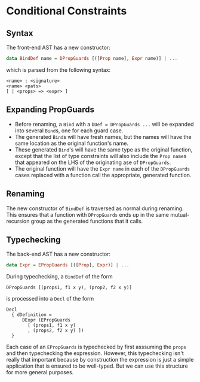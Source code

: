 # Conditional Constraints

## Syntax

The front-end AST has a new constructor:

```hs
data BindDef name = DPropGuards [([Prop name], Expr name)] | ...
```

which is parsed from the following syntax:

```
<name> : <signature>
<name> <pats>
[ | <props> => <expr> ]
```

## Expanding PropGuards

- Before renaming, a `Bind` with a `bDef = DPropGuards ...` will be expanded into several `Bind`s, one for each guard case. 
- The generated `Bind`s will have fresh names, but the names will have the same location as the original function's name.
- These generated `Bind`'s will have the same type as the original function, except that the list of type constraints will also include the `Prop name`s that appeared on the LHS of the originating ase of `DPropGuards`.
- The original function will have the `Expr name` in each of the `DPropGuards` cases replaced with a function call the appropriate, generated function.

## Renaming

The new constructor of `BindDef` is traversed as normal during renaming. This ensures that a function with `DPropGuards` ends up in the same mutual-recursion group as the generated functions that it calls.

## Typechecking

The back-end AST has a new constructor:

```hs
data Expr = EPropGuards [([Prop], Expr)] | ...
```

During typechecking, a `BindDef` of the form

```
DPropGuards [(props1, f1 x y), (prop2, f2 x y)]
```

is processed into a `Decl` of the form

```
Decl 
  { dDefinition =
      DExpr (EPropGuards
        [ (props1, f1 x y)
        , (props2, f2 x y) ])
  }
```

Each case of an `EPropGuards` is typechecked by first asssuming the `props` and then typechecking the expression. However, this typechecking isn't really that important because by construction the expression is just a simple application that is ensured to be well-typed. But we can use this structure for more general purposes.
